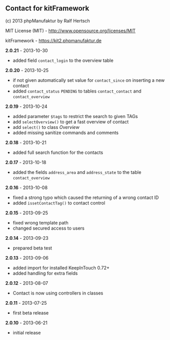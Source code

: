## Contact for kitFramework ##

(c) 2013 phpManufaktur by Ralf Hertsch

MIT License (MIT) - <http://www.opensource.org/licenses/MIT>

kitFramework - <https://kit2.phpmanufaktur.de>

**2.0.21** - 2013-10-30

* added field `contact_login` to the overview table

**2.0.20** - 2013-10-25

* if not given automatically set value for `contact_since` on inserting a new contact
* added `contact_status` `PENDING` to tables `contact_contact` and `contact_overview`

**2.0.19** - 2013-10-24

* added parameter `$tags` to restrict the search to given TAGs
* add `selectOverview()` to get a fast overview of contact
* add `select()` to class *Overview*
* added missing sanitize commands and comments

**2.0.18** - 2013-10-21

* added full search function for the contacts

**2.0.17** - 2013-10-18

* added the fields `address_area` and `address_state` to the table `contact_overview`

**2.0.16** - 2013-10-08

* fixed a strong typo which caused the returning of a wrong contact ID 
* added `issetContactTag()` to contact control 

**2.0.15** - 2013-09-25

* fixed wrong template path
* changed secured access to users

**2.0.14** - 2013-09-23

* prepared beta test

**2.0.13** - 2013-09-06

* added import for installed KeepInTouch 0.72+
* added handling for extra fields

**2.0.12** - 2013-08-07

* Contact is now using controllers in classes

**2.0.11** - 2013-07-25

* first beta release

**2.0.10** - 2013-06-21

* initial release
